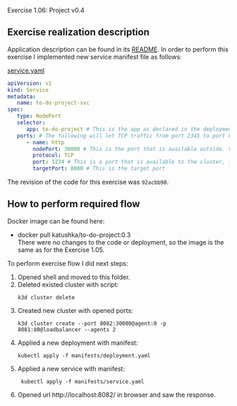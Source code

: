 Exercise 1.06: Project v0.4

## Exercise realization description

Application description can be found in its [README](../to-do-project/README.md).
In order to perform this exercise I implemented new service manifest file as follows:

[service.yaml](./manifests/service.yaml)
```yaml
apiVersion: v1
kind: Service
metadata:
   name: to-do-project-svc
spec:
   type: NodePort
   selector:
      app: to-do-project # This is the app as declared in the deployment.
   ports: # The following will let TCP traffic from port 2345 to port 8080.
      - name: http
        nodePort: 30080 # This is the port that is available outside. Value for nodePort can be between 30000-32767
        protocol: TCP
        port: 1234 # This is a port that is available to the cluster, in this case it can be ~ anything
        targetPort: 8080 # This is the target port
```
The revision of the code for this exercise was `92acbb98`.

## How to perform required flow

Docker image can be found here:
- docker pull katushka/to-do-project:0.3  
There were no changes to the code or deployment, so the image is the same as for the Exercise 1.05. 

To perform exercise flow I did next steps:
1. Opened shell and moved to this folder.
2. Deleted existed cluster with script:
    ```shell
    k3d cluster delete
    ```
3. Created new cluster with opened ports:
    ```shell
    k3d cluster create --port 8082:30080@agent:0 -p 8081:80@loadbalancer --agents 2
    ```
4. Applied a new deployment with manifest:
    ```shell
    kubectl apply -f manifests/deployment.yaml                     
   ```
5. Applied a new service with manifest:
   ```shell
    kubectl apply -f manifests/service.yaml
   ```
6. Opened url http://localhost:8082/ in browser and saw the response.